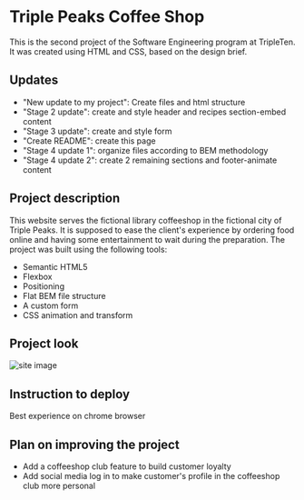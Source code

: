 # Triple Peaks Coffee Shop

This is the second project of the Software Engineering program at TripleTen. It was created using HTML and CSS, based on the design brief.

## Updates

- "New update to my project": Create files and html structure
- "Stage 2 update": create and style header and recipes section-embed content
- "Stage 3 update": create and style form
- "Create README": create this page
- "Stage 4 update 1": organize files according to BEM methodology
- "Stage 4 update 2": create 2 remaining sections and footer-animate content

## Project description

This website serves the fictional library coffeeshop in the fictional city of Triple Peaks. It is supposed to ease the client's experience by ordering food online and having some entertainment to wait during the preparation.
The project was built using the following tools:

- Semantic HTML5
- Flexbox
- Positioning
- Flat BEM file structure
- A custom form
- CSS animation and transform

## Project look

![site image](https://practicum-content.s3.amazonaws.com/resources/Triple20Espresso20page_1696951234.png)

## Instruction to deploy

Best experience on chrome browser

## Plan on improving the project

- Add a coffeeshop club feature to build customer loyalty
- Add social media log in to make customer's profile in the coffeeshop club more personal
